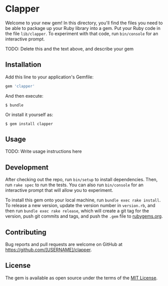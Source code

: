 # Clapper

Welcome to your new gem! In this directory, you'll find the files you need to be able to package up your Ruby library into a gem. Put your Ruby code in the file `lib/clapper`. To experiment with that code, run `bin/console` for an interactive prompt.

TODO: Delete this and the text above, and describe your gem

## Installation

Add this line to your application's Gemfile:

```ruby
gem 'clapper'
```

And then execute:

    $ bundle

Or install it yourself as:

    $ gem install clapper

## Usage

TODO: Write usage instructions here

## Development

After checking out the repo, run `bin/setup` to install dependencies. Then, run `rake spec` to run the tests. You can also run `bin/console` for an interactive prompt that will allow you to experiment.

To install this gem onto your local machine, run `bundle exec rake install`. To release a new version, update the version number in `version.rb`, and then run `bundle exec rake release`, which will create a git tag for the version, push git commits and tags, and push the `.gem` file to [rubygems.org](https://rubygems.org).

## Contributing

Bug reports and pull requests are welcome on GitHub at https://github.com/[USERNAME]/clapper.

## License

The gem is available as open source under the terms of the [MIT License](http://opensource.org/licenses/MIT).
